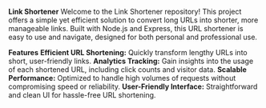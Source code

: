 **Link Shortener**
Welcome to the Link Shortener repository! This project offers a simple yet efficient solution to convert long URLs into shorter, more manageable links. Built with Node.js and Express, this URL shortener is easy to use and navigate, designed for both personal and professional use.

**Features**
**Efficient URL Shortening:** Quickly transform lengthy URLs into short, user-friendly links.
**Analytics Tracking:** Gain insights into the usage of each shortened URL, including click counts and visitor data.
**Scalable Performance:** Optimized to handle high volumes of requests without compromising speed or reliability.
**User-Friendly Interface:** Straightforward and clean UI for hassle-free URL shortening.
